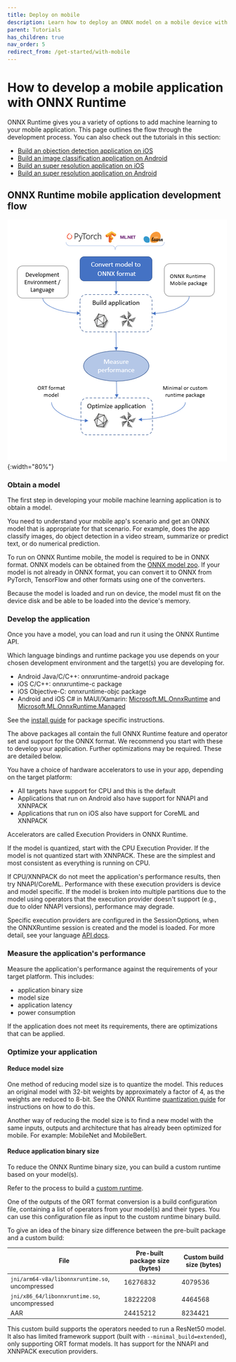 ```yaml
---
title: Deploy on mobile
description: Learn how to deploy an ONNX model on a mobile device with ONNX Runtime
parent: Tutorials
has_children: true
nav_order: 5
redirect_from: /get-started/with-mobile
---
```


# How to develop a mobile application with ONNX Runtime

ONNX Runtime gives you a variety of options to add machine learning to your mobile application. This page outlines the flow through the development process. You can also check out the tutorials in this section:

* [Build an objection detection application on iOS](./deploy-ios.md)
* [Build an image classification application on Android](./deploy-android.md)
* [Build an super resolution application on iOS](./superres.md#ios-app)
* [Build an super resolution application on Android](./superres.md#android-app)

## ONNX Runtime mobile application development flow

![Steps to build for mobile platforms](../../../images/mobile.png){:width="80%"}

### Obtain a model

The first step in developing your mobile machine learning application is to obtain a model.

You need to understand your mobile app's scenario and get an ONNX model that is appropriate for that scenario. For example, does the app classify images, do object detection in a video stream, summarize or predict text, or do numerical prediction.

To run on ONNX Runtime mobile, the model is required to be in ONNX format. ONNX models can be obtained from the [ONNX model zoo](https://github.com/onnx/models). If your model is not already in ONNX format, you can convert it to ONNX from PyTorch, TensorFlow and other formats using one of the converters.

Because the model is loaded and run on device, the model must fit on the device disk and be able to be loaded into the device's memory.

### Develop the application

Once you have a model, you can load and run it using the ONNX Runtime API.

Which language bindings and runtime package you use depends on your chosen development environment and the target(s) you are developing for.

* Android Java/C/C++: onnxruntime-android package
* iOS C/C++: onnxruntime-c package
* iOS Objective-C: onnxruntime-objc package
* Android and iOS C# in MAUI/Xamarin: [Microsoft.ML.OnnxRuntime](https://www.nuget.org/packages/Microsoft.ML.OnnxRuntime/) and [Microsoft.ML.OnnxRuntime.Managed](https://www.nuget.org/packages/Microsoft.ML.OnnxRuntime.Managed/)

See the [install guide](https://onnxruntime.ai/docs/install/#install-on-web-and-mobile) for package specific instructions.

The above packages all contain the full ONNX Runtime feature and operator set and support for the ONNX format. We recommend you start with these to develop your application. Further optimizations may be required. These are detailed below.

You have a choice of hardware accelerators to use in your app, depending on the target platform:

* All targets have support for CPU and this is the default
* Applications that run on Android also have support for NNAPI and XNNPACK
* Applications that run on iOS also have support for CoreML and XNNPACK

Accelerators are called Execution Providers in ONNX Runtime.

If the model is quantized, start with the CPU Execution Provider. If the model is not quantized start with XNNPACK. These are the simplest and most consistent as everything is running on CPU.

If CPU/XNNPACK do not meet the application's performance results, then try NNAPI/CoreML. Performance with these execution providers is device and model specific. If the model is broken into multiple partitions due to the model using operators that the execution provider doesn't support (e.g., due to older NNAPI versions), performance may degrade.

Specific execution providers are configured in the SessionOptions, when the ONNXRuntime session is created and the model is loaded. For more detail, see your language [API docs](../../api).

### Measure the application's performance

Measure the application's performance against the requirements of your target platform. This includes:

* application binary size
* model size
* application latency
* power consumption

If the application does not meet its requirements, there are optimizations that can be applied.

### Optimize your application

#### Reduce model size

One method of reducing model size is to quantize the model. This reduces an original model with 32-bit weights by approximately a factor of 4, as the weights are reduced to 8-bit. See the ONNX Runtime [quantization guide](../../performance/model-optimizations/quantization.md) for instructions on how to do this.

Another way of reducing the model size is to find a new model with the same inputs, outputs and architecture that has already been optimized for mobile. For example: MobileNet and MobileBert.

#### Reduce application binary size

To reduce the ONNX Runtime binary size, you can build a custom runtime based on your model(s).

Refer to the process to build a [custom runtime](../../build/custom.md).

One of the outputs of the ORT format conversion is a build configuration file, containing a list of operators from your model(s) and their types. You can use this configuration file as input to the custom runtime binary build.

To give an idea of the binary size difference between the pre-built package and a custom build:

File|Pre-built package size (bytes)|Custom build size (bytes)
-|-|-
`jni/arm64-v8a/libonnxruntime.so`, uncompressed|16276832|4079536
`jni/x86_64/libonnxruntime.so`, uncompressed|18222208|4464568
AAR|24415212|8234421

This custom build supports the operators needed to run a ResNet50 model. It also has limited framework support (built with `--minimal_build=extended`), only supporting ORT format models. It has support for the NNAPI and XNNPACK execution providers.
